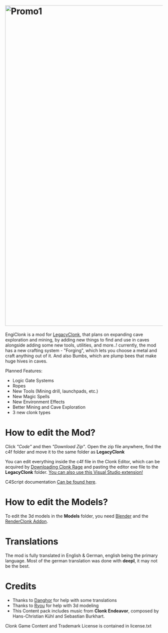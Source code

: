# <img width="2048" height="1024" alt="Promo1" src="https://github.com/user-attachments/assets/b7a8734b-2ae7-4c20-80de-bb765cb6ff67" />
EngiClonk is a mod for [LegacyClonk](https://github.com/legacyclonk/LegacyClonk), that plans on expanding cave exploration and mining, by adding new things to find and use in caves alongside adding some new tools, utilities, and more..! 
currently, the mod has a new crafting system - "Forging", which lets you choose a metal and craft anything out of it. And also Bumbs, which are plump bees that make huge hives in caves.

Planned Features:

* Logic Gate Systems
* Ropes
* New Tools (Mining drill, launchpads, etc.)
* New Magic Spells
* New Environment Effects
* Better Mining and Cave Exploration
* 3 new clonk types

# How to edit the Mod?

Click *"Code"* and then *"Download Zip"*. Open the zip file anywhere, find the c4f folder and move it to the same folder as **LegacyClonk**

You can edit everything inside the c4f file in the Clonk Editor, which can be acquired by [Downloading Clonk Rage](http://www.clonk.de/cr.php) and pasting the editor exe file to the **LegacyClonk** folder.
[You can also use this Visual Studio extension!](https://marketplace.visualstudio.com/items?itemName=LegacyClonkDev.legacy-clonk-ext)

C4Script documentation [Can be found here](https://crdocs.clonkspot.org/en/sdk/).

# How to edit the Models?

To edit the 3d models in the **Models** folder, you need [Blender](https://www.blender.org/) and the [RenderClonk Addon](https://github.com/RoboClonk/RenderClonkAddon).

# Translations

The mod is fully translated in English & German, english being the primary language. Most of the german translation was done with **deepl**, it may not be the best.

# Credits

* Thanks to [Danghor](https://github.com/Danghorx) for help with some translations
* Thanks to [Ryou](https://github.com/RoboClonk) for help with 3d modeling
* This Content pack includes music from **Clonk Endeavor**, composed by Hans-Christian Kühl and Sebastian Burkhart.

Clonk Game Content and Trademark License is contained in license.txt
